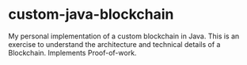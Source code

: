 # custom-java-blockchain

My personal implementation of a custom blockchain in Java. This is an exercise to understand the architecture 
and technical details of a Blockchain. 
Implements Proof-of-work.
